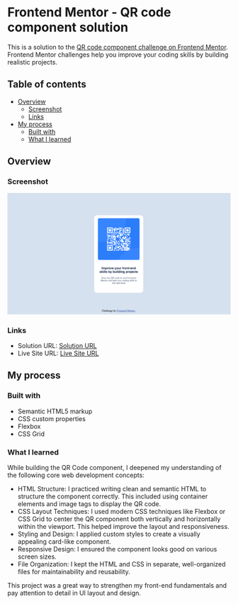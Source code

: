 # Frontend Mentor - QR code component solution

This is a solution to the [QR code component challenge on Frontend Mentor](https://www.frontendmentor.io/challenges/qr-code-component-iux_sIO_H). Frontend Mentor challenges help you improve your coding skills by building realistic projects.

## Table of contents

- [Overview](#overview)
  - [Screenshot](#screenshot)
  - [Links](#links)
- [My process](#my-process)
  - [Built with](#built-with)
  - [What I learned](#what-i-learned)

## Overview

### Screenshot

![](./images/qr.png)

### Links

- Solution URL: [Solution URL](https://github.com/iolyab/qr-code-component-main)
- Live Site URL: [Live Site URL](https://iolyab.github.io/qr-code-component-main/)

## My process

### Built with

- Semantic HTML5 markup
- CSS custom properties
- Flexbox
- CSS Grid

### What I learned

While building the QR Code component, I deepened my understanding of the following core web development concepts:

- HTML Structure: I practiced writing clean and semantic HTML to structure the component correctly. This included using container elements and image tags to display the QR code.
- CSS Layout Techniques: I used modern CSS techniques like Flexbox or CSS Grid to center the QR component both vertically and horizontally within the viewport. This helped improve the layout and responsiveness.
- Styling and Design: I applied custom styles to create a visually appealing card-like component.
- Responsive Design: I ensured the component looks good on various screen sizes.
- File Organization: I kept the HTML and CSS in separate, well-organized files for maintainability and reusability.

This project was a great way to strengthen my front-end fundamentals and pay attention to detail in UI layout and design.
